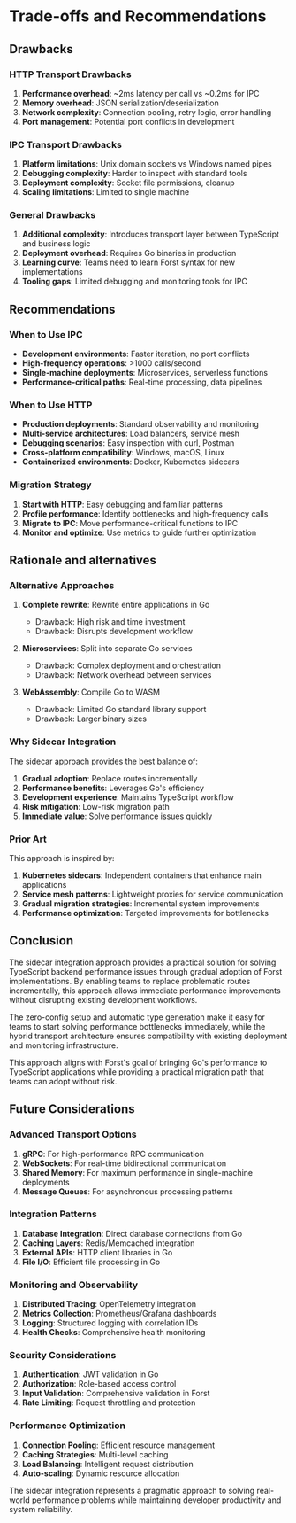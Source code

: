 # Trade-offs and Recommendations

## Drawbacks

### HTTP Transport Drawbacks

1. **Performance overhead**: ~2ms latency per call vs ~0.2ms for IPC
2. **Memory overhead**: JSON serialization/deserialization
3. **Network complexity**: Connection pooling, retry logic, error handling
4. **Port management**: Potential port conflicts in development

### IPC Transport Drawbacks

1. **Platform limitations**: Unix domain sockets vs Windows named pipes
2. **Debugging complexity**: Harder to inspect with standard tools
3. **Deployment complexity**: Socket file permissions, cleanup
4. **Scaling limitations**: Limited to single machine

### General Drawbacks

1. **Additional complexity**: Introduces transport layer between TypeScript and business logic
2. **Deployment overhead**: Requires Go binaries in production
3. **Learning curve**: Teams need to learn Forst syntax for new implementations
4. **Tooling gaps**: Limited debugging and monitoring tools for IPC

## Recommendations

### When to Use IPC

- **Development environments**: Faster iteration, no port conflicts
- **High-frequency operations**: >1000 calls/second
- **Single-machine deployments**: Microservices, serverless functions
- **Performance-critical paths**: Real-time processing, data pipelines

### When to Use HTTP

- **Production deployments**: Standard observability and monitoring
- **Multi-service architectures**: Load balancers, service mesh
- **Debugging scenarios**: Easy inspection with curl, Postman
- **Cross-platform compatibility**: Windows, macOS, Linux
- **Containerized environments**: Docker, Kubernetes sidecars

### Migration Strategy

1. **Start with HTTP**: Easy debugging and familiar patterns
2. **Profile performance**: Identify bottlenecks and high-frequency calls
3. **Migrate to IPC**: Move performance-critical functions to IPC
4. **Monitor and optimize**: Use metrics to guide further optimization

## Rationale and alternatives

### Alternative Approaches

1. **Complete rewrite**: Rewrite entire applications in Go

   - Drawback: High risk and time investment
   - Drawback: Disrupts development workflow

2. **Microservices**: Split into separate Go services

   - Drawback: Complex deployment and orchestration
   - Drawback: Network overhead between services

3. **WebAssembly**: Compile Go to WASM
   - Drawback: Limited Go standard library support
   - Drawback: Larger binary sizes

### Why Sidecar Integration

The sidecar approach provides the best balance of:

1. **Gradual adoption**: Replace routes incrementally
2. **Performance benefits**: Leverages Go's efficiency
3. **Development experience**: Maintains TypeScript workflow
4. **Risk mitigation**: Low-risk migration path
5. **Immediate value**: Solve performance issues quickly

### Prior Art

This approach is inspired by:

1. **Kubernetes sidecars**: Independent containers that enhance main applications
2. **Service mesh patterns**: Lightweight proxies for service communication
3. **Gradual migration strategies**: Incremental system improvements
4. **Performance optimization**: Targeted improvements for bottlenecks

## Conclusion

The sidecar integration approach provides a practical solution for solving TypeScript backend performance issues through gradual adoption of Forst implementations. By enabling teams to replace problematic routes incrementally, this approach allows immediate performance improvements without disrupting existing development workflows.

The zero-config setup and automatic type generation make it easy for teams to start solving performance bottlenecks immediately, while the hybrid transport architecture ensures compatibility with existing deployment and monitoring infrastructure.

This approach aligns with Forst's goal of bringing Go's performance to TypeScript applications while providing a practical migration path that teams can adopt without risk.

## Future Considerations

### Advanced Transport Options

1. **gRPC**: For high-performance RPC communication
2. **WebSockets**: For real-time bidirectional communication
3. **Shared Memory**: For maximum performance in single-machine deployments
4. **Message Queues**: For asynchronous processing patterns

### Integration Patterns

1. **Database Integration**: Direct database connections from Go
2. **Caching Layers**: Redis/Memcached integration
3. **External APIs**: HTTP client libraries in Go
4. **File I/O**: Efficient file processing in Go

### Monitoring and Observability

1. **Distributed Tracing**: OpenTelemetry integration
2. **Metrics Collection**: Prometheus/Grafana dashboards
3. **Logging**: Structured logging with correlation IDs
4. **Health Checks**: Comprehensive health monitoring

### Security Considerations

1. **Authentication**: JWT validation in Go
2. **Authorization**: Role-based access control
3. **Input Validation**: Comprehensive validation in Forst
4. **Rate Limiting**: Request throttling and protection

### Performance Optimization

1. **Connection Pooling**: Efficient resource management
2. **Caching Strategies**: Multi-level caching
3. **Load Balancing**: Intelligent request distribution
4. **Auto-scaling**: Dynamic resource allocation

The sidecar integration represents a pragmatic approach to solving real-world performance problems while maintaining developer productivity and system reliability.
